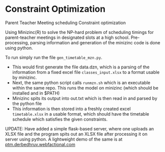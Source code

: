 # Constraint Optimization
Parent Teacher Meeting scheduling Constraint optimization

Using Minizinc(R) to solve the NP-hard problem of scheduling timings for parent-teacher meetings in designated slots at a high school. Pre-processing, parsing information and generation of the minizinc code is done using python.

To run simply run the file `gen_timetable_mzn.py`.

 * This would first generate the file data.dzn, which is a parsing of the information from a fixed excel file `classes_input.xlsx`  to a format usable by minizinc.
 * Next, the same python script calls `runmzn.sh` which is an executable within the same repo. This runs the model on minizinc (which should be installed and in $PATH)
 * Minizinc spits its output into out.txt which is then read in and parsed by the python file
 * This information is then stored into a freshly created excel `timetable.xlsx` in a usable format, which should have the timetable schedule which satisfies the given constraints.

UPDATE: Have added a simple flask-based server, where one uploads an XLSX file and the program spits out an XLSX file after processing it on server using python. A lightweight demo of the same is at [ptm.derbedhruv.webfactional.com](http://ptm.derbedhruv.webfactional.com)